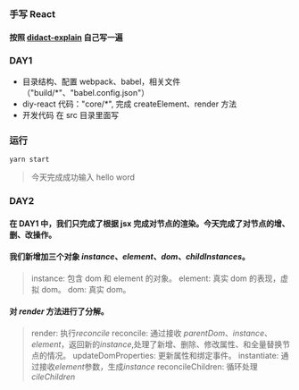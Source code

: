 ### 手写 React

#### 按照 [didact-explain](https://github.com/chinanf-boy/didact-explain) 自己写一遍

### DAY1

- 目录结构、配置 webpack、babel，相关文件（"build/\*"、"babel.config.json"）
- diy-react 代码："core/\*", 完成 createElement、render 方法
- 开发代码 在 src 目录里面写

### 运行

`yarn start`

> 今天完成成功输入 hello word

### DAY2

#### 在 DAY1 中，我们只完成了根据 jsx 完成对节点的渲染。今天完成了对节点的增、删、改操作。

#### 我们新增加三个对象 _instance_、_element_、_dom_、_childInstances_。

> instance: 包含 dom 和 element 的对象。
> element: 真实 dom 的表现，虚拟 dom。
> dom: 真实 dom。

#### 对 _render_ 方法进行了分解。

> render: 执行*reconcile*
> reconcile: 通过接收 _parentDom_、_instance_、_element_，返回新的*instance*,处理了新增、删除、修改属性、和全量替换节点的情况。
> updateDomProperties: 更新属性和绑定事件。
> instantiate: 通过接收*element*参数，生成*instance*
> reconcileChildren: 循环处理*cileChildren*

